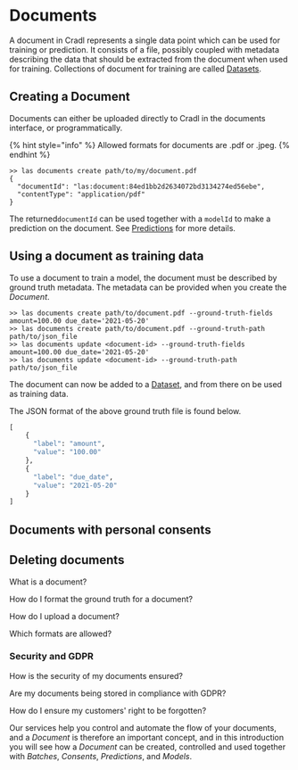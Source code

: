 # Documents

A document in Cradl represents a single data point which can be used for training or prediction. It consists of a file, possibly coupled with metadata describing the data that should be extracted from the document when used for training. Collections of document for training are called [Datasets](datasets.md).

## Creating a Document

Documents can either be uploaded directly to Cradl in the documents interface, or programmatically.

{% hint style="info" %}
Allowed formats for documents are .pdf or .jpeg.
{% endhint %}

```text
>> las documents create path/to/my/document.pdf
{
  "documentId": "las:document:84ed1bb2d2634072bd3134274ed56ebe",
  "contentType": "application/pdf"
}
```

The returned`documentId` can be used together with a `modelId` to make a prediction on the document. See [Predictions](predictions.md) for more details.

## Using a document as training data

To use a document to train a model, the document must be described by ground truth metadata. The metadata can be provided when you create the _Document_.

```text
>> las documents create path/to/document.pdf --ground-truth-fields amount=100.00 due_date='2021-05-20'
>> las documents create path/to/document.pdf --ground-truth-path path/to/json_file
>> las documents update <document-id> --ground-truth-fields amount=100.00 due_date='2021-05-20'
>> las documents update <document-id> --ground-truth-path path/to/json_file
```

The document can now be added to a [Dataset](datasets.md), and from there on be used as training data.

The JSON format of the above ground truth file is found below.

```python
[
    {
      "label": "amount",
      "value": "100.00"
    },
    {
      "label": "due_date",
      "value": "2021-05-20"
    }
]
```

## Documents with personal consents

## Deleting documents





What is a document?

How do I format the ground truth for a document?

How do I upload a document?

Which formats are allowed?

### Security and GDPR

How is the security of my documents ensured?

Are my documents being stored in compliance with GDPR?

How do I ensure my customers' right to be forgotten?





Our services help you control and automate the flow of your documents, and a _Document_ is therefore an important concept, and in this introduction you will see how a _Document_ can be created, controlled and used together with _Batches_, _Consents_, _Predictions_, and _Models_.

## 



